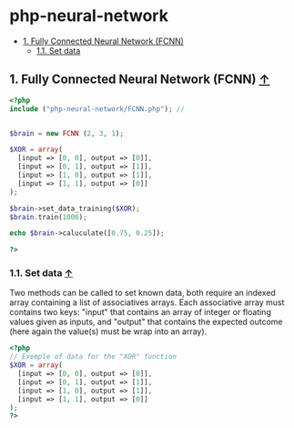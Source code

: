 # php-neural-network

<a name="index_block"></a>

* [1. Fully Connected Neural Network (FCNN)](#block1)
    * [1.1. Set data](#block1.1)


<a name="block1"></a>
## 1. Fully Connected Neural Network (FCNN) [↑](#index_block)

```php
<?php
include ("php-neural-network/FCNN.php"); //


$brain = new FCNN (2, 3, 1);

$XOR = array(
  [input => [0, 0], output => [0]],
  [input => [0, 1], output => [1]],
  [input => [1, 0], output => [1]],
  [input => [1, 1], output => [0]]
);

$brain->set_data_training($XOR);
$brain.train(1000);

echo $brain->caluculate([0.75, 0.25]);

?>
```

<a name="block1.1"></a>
### 1.1. Set data [↑](#index_block)

Two methods can be called to set known data, both require an indexed array containing a list of associatives arrays. Each associative array must contains two keys: "input" that contains an array of integer or floating values given as inputs, and "output" that contains the expected outcome (here again the value(s) must be wrap into an array).
```php
<?php
// Exemple of data for the "XOR" function
$XOR = array(
  [input => [0, 0], output => [0]],
  [input => [0, 1], output => [1]],
  [input => [1, 0], output => [1]],
  [input => [1, 1], output => [0]]
);
?>
```
